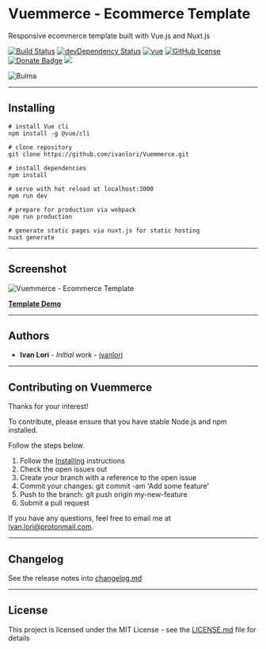 # Vuemmerce - Ecommerce Template
Responsive ecommerce template built with Vue.js and Nuxt.js

[![Build Status](https://travis-ci.org/ivanlori/Vuemmerce.svg)](https://travis-ci.org/ivanlori/Vuemmerce)
[![devDependency Status](https://david-dm.org/ivanlori/Vuemmerce/dev-status.svg)](https://david-dm.org/ivanlori/Vuemmerce#info=devDependencies)
[![vue](https://img.shields.io/badge/vue-2.6.10-brightgreen.svg)](https://github.com/vuejs/vue)
[![GitHub license](https://img.shields.io/github/license/ivanlori/Vuemmerce.svg)](https://github.com/ivanlori/Vuemmerce/blob/master/LICENSE)
[![Donate Badge](https://img.shields.io/badge/buy%20me%20a%20beer-donate-yellow.svg)](https://paypal.me/ivanlori)
[![](https://img.shields.io/twitter/url/https/github.com/ivanlori/Vuemmerce.svg?style=social)](https://twitter.com/intent/tweet?text=Wow:&url=https%3A%2F%2Fgithub.com%2Fivanlori%2FVuemmerce)

![Bulma](http://svilpress.altervista.org/made-with-bulma.png)
___

## Installing

```
# install Vue cli
npm install -g @vue/cli

# clone repository
git clone https://github.com/ivanlori/Vuemmerce.git

# install dependencies
npm install

# serve with hot reload at localhost:3000
npm run dev

# prepare for production via webpack
npm run production

# generate static pages via nuxt.js for static hosting
nuxt generate

```

___

## Screenshot
![Vuemmerce - Ecommerce Template](http://svilpress.altervista.org/screen.png "Vuemmerce - Ecommerce Browser Preview")

**[Template Demo](https://vuemmerce-git-master.ivanlori.now.sh/)**

___

## Authors

* **Ivan Lori** - *Initial work* - [ivanlori](https://github.com/ivanlori)

___

## Contributing on Vuemmerce

Thanks for your interest!

To contribute, please ensure that you have stable Node.js and npm installed.

Follow the steps below.

1. Follow the [Installing](#installing) instructions
2. Check the open issues out
3. Create your branch with a reference to the open issue
4. Commit your changes: git commit -am 'Add some feature'
5. Push to the branch: git push origin my-new-feature
6. Submit a pull request

If you have any questions, feel free to email me at [ivan.lori@protonmail.com](mailto:ivan.lori@protonmail.com).

___

## Changelog

See the release notes into [changelog.md](changelog.md)

___

## License

This project is licensed under the MIT License - see the [LICENSE.md](LICENSE.md) file for details
